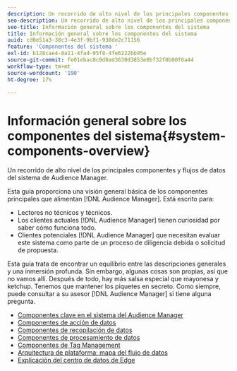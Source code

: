 ```yaml
---
description: Un recorrido de alto nivel de los principales componentes y flujos de datos del sistema de Audience Manager.
seo-description: Un recorrido de alto nivel de los principales componentes y flujos de datos del sistema de Audience Manager.
seo-title: Información general sobre los componentes del sistema
title: Información general sobre los componentes del sistema
uuid: cd0e51a3-38c3-4e3f-9bf1-938de2c71156
feature: 'Componentes del sistema '
exl-id: b128cae4-8a11-4fad-95f8-4fe6222bb95e
source-git-commit: fe01ebac8c0d0ad3630d3853e0bf32f0b00f6a44
workflow-type: tm+mt
source-wordcount: '190'
ht-degree: 17%

---
```


# Información general sobre los componentes del sistema{#system-components-overview}

Un recorrido de alto nivel de los principales componentes y flujos de datos del sistema de Audience Manager.

<!-- 

c_compintro.xml

 -->

Esta guía proporciona una visión general básica de los componentes principales que alimentan [!DNL Audience Manager]. Está escrito para:

* Lectores no técnicos y técnicos.
* Los clientes actuales [!DNL Audience Manager] tienen curiosidad por saber cómo funciona todo.
* Clientes potenciales [!DNL Audience Manager] que necesitan evaluar este sistema como parte de un proceso de diligencia debida o solicitud de propuesta.

Esta guía trata de encontrar un equilibrio entre las descripciones generales y una inmersión profunda. Sin embargo, algunas cosas son propias, así que no vamos allí. Después de todo, hay más salsa especial que mayonesa y ketchup. Tenemos que mantener los piquetes en secreto. Como siempre, puede consultar a su asesor [!DNL Audience Manager] si tiene alguna pregunta.

* [Componentes clave en el sistema del Audience Manager](/help/using/reference/system-components/components-stack.md)
* [Componentes de acción de datos](/help/using/reference/system-components/components-data-action.md)
* [Componentes de recopilación de datos](/help/using/reference/system-components/components-data-collection.md)
* [Componentes de procesamiento de datos](/help/using/reference/system-components/components-data-processing.md)
* [Componentes de Tag Management](/help/using/reference/system-components/components-tag-management.md)
* [Arquitectura de plataforma: mapa del flujo de datos](/help/using/reference/system-components/components-platform-architecture.md)
* [Explicación del centro de datos de Edge](/help/using/reference/system-components/components-edge.md)
